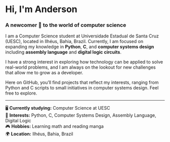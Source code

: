 # Hi, I'm Anderson

### A newcomer 🐣 to the world of computer science

I am a Computer Science student at Universidade Estadual de Santa Cruz (UESC), located in Ilhéus, Bahia, Brazil. Currently, I am focused on expanding my knowledge in **Python**, **C**, and **computer systems design** including **assembly language** and **digital logic circuits**.

I have a strong interest in exploring how technology can be applied to solve real-world problems, and I am always on the lookout for new challenges that allow me to grow as a developer.

Here on GitHub, you’ll find projects that reflect my interests, ranging from Python and C scripts to small initiatives in computer systems design. Feel free to explore.

---
🖥️ **Currently studying:** Computer Science at UESC  
🐍 **Interests:** Python, C, Computer Systems Design, Assembly Language, Digital Logic  
🎮 **Hobbies:** Learning math and reading manga  
🌍 **Location:** Ilhéus, Bahia, Brazil
